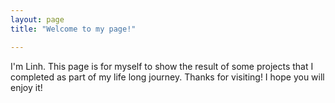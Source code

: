 ```yaml
---
layout: page
title: "Welcome to my page!"

---
```



I'm Linh. This page is for myself to show the result of some projects that I completed as part of my life long journey. 
Thanks for visiting! I hope you will enjoy it!
